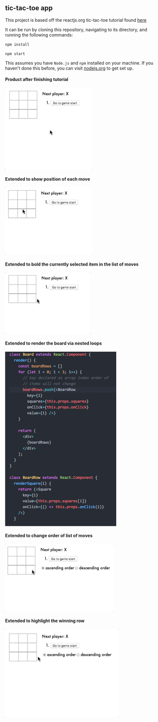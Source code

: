 ## tic-tac-toe app

This project is based off the reactjs.org tic-tac-toe tutorial found [here](https://reactjs.org/tutorial/tutorial.html)

It can be run by cloning this repository, navigating to its directory, and running the following commands:

```
npm install
```

```
npm start
```

This assumes you have `Node.js` and `npm` installed on your machine. If you haven't done this before, you can visit [nodejs.org](https://nodejs.org/en/download) to get set up.

#### Product after finishing tutorial
![basic tic-tac-toe app](assets/original.gif)

#### Extended to show position of each move
![position of each move shown](assets/move_displayed.gif)

#### Extended to bold the currently selected item in the list of moves
![currently selected move is bolded](assets/bold_button.gif)

#### Extended to render the board via nested loops
![Board component is split into Board and BoardRow](assets/nestedLoops.png)

#### Extended to change order of list of moves
![Moves can be ordered ascending or descending](assets/order_moves.gif)

#### Extended to highlight the winning row
![Winning row is highlighted](assets/highlight_row.gif)
